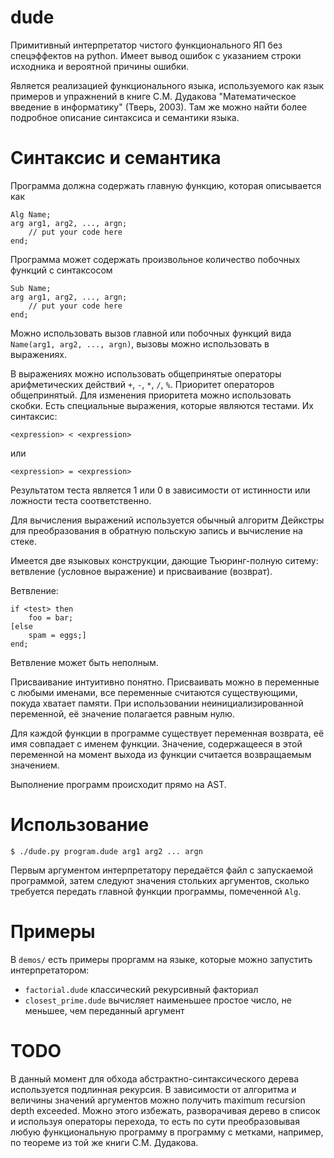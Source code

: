 # dude
Примитивный интерпретатор чистого функционального ЯП без спецэффектов на python. Имеет вывод ошибок с указанием строки исходника и вероятной причины ошибки.

Является реализацией функционального языка, используемого как язык примеров и упражнений в книге С.М. Дудакова "Математическое введение в информатику" (Тверь, 2003). Там же можно найти более подробное описание синтаксиса и семантики языка.

# Синтаксис и семантика
Программа должна содержать главную функцию, которая описывается как

    Alg Name;
    arg arg1, arg2, ..., argn;
        // put your code here
    end;

Программа может содержать произвольное количество побочных функций с синтаксосом

    Sub Name;
    arg arg1, arg2, ..., argn;
        // put your code here
    end;

Можно использовать вызов главной или побочных функций вида `Name(arg1, arg2, ..., argn)`, вызовы можно использовать в выражениях.

В выражениях можно использовать общепринятые операторы арифметических действий `+`, `-`, `*`, `/`, `%`. Приоритет операторов общепринятый. Для изменения приоритета можно использовать скобки. Есть специальные выражения, которые являются тестами. Их синтаксис:

    <expression> < <expression>

или

    <expression> = <expression>

Результатом теста является 1 или 0 в зависимости от истинности или ложности теста соответственно.

Для вычисления выражений используется обычный алгоритм Дейкстры для преобразования в обратную польскую запись и вычисление на стеке.

Имеется две языковых конструкции, дающие Тьюринг-полную ситему: ветвление (условное выражение) и присваивание (возврат).

Ветвление:

    if <test> then
        foo = bar;
    [else
        spam = eggs;]
    end;

Ветвление может быть неполным.

Присваивание интуитивно понятно. Присваивать можно в переменные с любыми именами, все переменные считаются существующими, покуда хватает памяти. При использовании неинициализированной переменной, её значение полагается равным нулю.

Для каждой функции в программе существует переменная возврата, её имя совпадает с именем функции. Значение, содержащееся в этой переменной на момент выхода из функции считается возвращаемым значением.

Выполнение программ происходит прямо на AST.

# Использование

    $ ./dude.py program.dude arg1 arg2 ... argn

Первым аргументом интерпретатору передаётся файл с запускаемой программой, затем следуют значения стольких аргументов, сколько требуется передать главной функции программы, помеченной `Alg`.

# Примеры
В `demos/` есть примеры проргамм на языке, которые можно запустить интерпретатором:
* `factorial.dude` классический рекурсивный факториал
* `closest_prime.dude` вычисляет наименьшее простое число, не меньшее, чем переданный аргумент


# TODO
В данный момент для обхода абстрактно-синтаксического дерева используется подлинная рекурсия. В зависимости от алгоритма и величины значений аргументов можно получить maximum recursion depth exceeded. Можно этого избежать, разворачивая дерево в список и используя операторы перехода, то есть по сути преобразовывая любую функциональную программу в программу с метками, например, по теореме из той же книги С.М. Дудакова. 

